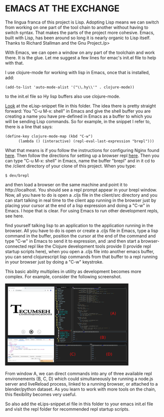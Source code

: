 <h1>EMACS AT THE EXCHANGE</h1>
<p>The lingua franca of this project is Lisp. Adopting Lisp means we can switch from working on one part of the tool chain to another without having to switch syntax. That makes the parts of the project more cohesive. Emacs, built with Lisp, has been around so long it is nearly organic to Lisp itself.  Thanks to Richard Stallman and the Gnu Project./p> 

<p>With Emacs, we can open a window on any part of the toolchain and work there.  It is the glue.  Let me suggest a few lines for emac's init.el file to help with that.  </p>

I use clojure-mode for working with lisp in Emacs, once that is installed, add: 

<pre><code>(add-to-list 'auto-mode-alist '("\\.hy\\'" . clojure-mode))</code></pre>

to the init.el file so Hy lisp buffers also use clojure-mode.

<p><a href="eLisp-snippet.el">Look</a> at the eLisp-snippet file in this folder. The idea there is pretty straight forward: You "C-u M-x: shell" in Emacs and give the shell buffer you are creating a name you have pre-defined in Emacs as a buffer to which you will be sending Lisp commands.  So for example, in the snippet I refer to, there is a line that says:

  <pre><code>(define-key clojure-mode-map (kbd "C-w")
      (lambda () (interactive) (repl-eval-last-expression "brepl")))</pre></code>
  
<p>What that means is if you follow the instructions for configuring Nginx found <a href="https://github.com/tecumsehcommunications/StarlinkViewer/tree/master/nginx">here</a>.  Then follow the directions for setting up a browser repl <a href="https://github.com/tecumsehcommunications/StarlinkViewer/tree/master/repls#the-client-browser-repl">here</a>.  Then you can type "C-u M-x: shell"  in Emacs, name the buffer "brepl" and in it cd to the /client directory of your clone of this project.  When you type:</p>
<pre><code>$ dev/brepl</code></pre>
<p>and then load a browser on the same machine and point it to http://localhost.  You should see a repl prompt appear in your brepl window.  Now, all you have to do is open a .cljs file in the client/src directory and you can start talking in real time to the client app running in the browser just by placing your cursor at the end of a lisp expression and doing a "C-w" in Emacs.  I hope that is clear.  For using Emacs to run other development repls, see here.  
  
  
  
  find yourself talking lisp to an application to the application running in the browser.  All you have to do is open or create a .cljs file in Emacs, type a lisp command in the buffer, position the cursor at the end of the command and type "C-w" in Emacs to send it to  expression, and   :and then start a browser-connected repl like the Clojure development tools provide (I provide repl startup scripts here), when you open a .cljs file into another emacs buffer, you can send clojurescript lisp commands from that buffer to a repl running in your browser just by doing a "C-w" keystroke. </p>

<p>This basic ability multiplies in utility as development becomes more complex.  For example, consider the following screenshot.</p>

<img src="img/devDesktop.png" style="width:80%"></img>

<p>From window A, we can direct commands into any of three available repl environements (B, C, D) which could simultaneously be running a node.js server and liveReload process, linked to a running browser, or attached to a blender/python dataset.  As you learn to work with more tools on the chain, this flexibility becomes very useful.</p>

<p>So also add the eLips-snippet.el file in this folder to your emacs init.el file and visit the repl folder for recommended repl startup scripts.</p>



